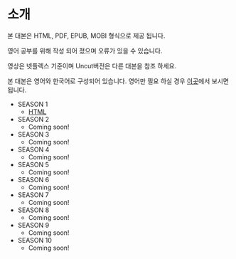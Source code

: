 # 소개

본 대본은 HTML, PDF, EPUB, MOBI 형식으로 제공 됩니다.

영어 공부를 위해 작성 되어 졌으며 오류가 있을 수 있습니다.

영상은 넷플렉스 기준이며 Uncut버전은 다른 대본을 참조 하세요.

본 대본은 영어와 한국어로 구성되어 있습니다. 영어만 필요 하실 경우 [이곳](..)에서 보시면 됩니다.

- SEASON 1
    - [HTML](./season1/index.md)
- SEASON 2
    - Coming soon!
- SEASON 3
    - Coming soon!
- SEASON 4
    - Coming soon!
- SEASON 5
    - Coming soon!
- SEASON 6
    - Coming soon!
- SEASON 7
    - Coming soon!
- SEASON 8
    - Coming soon!
- SEASON 9
    - Coming soon!
- SEASON 10
    - Coming soon!

[s01-pdf]: https://allanim.github.io/friends/ko/download/friends-ko-s01.pdf
[s01-epub]: https://allanim.github.io/friends/ko/download/friends-ko-s01.epub
[s01-mobi]: https://allanim.github.io/friends/ko/download/friends-ko-s01.mobi

[s02-pdf]: https://allanim.github.io/friends/ko/download/friends-ko-s02.pdf
[s02-epub]: https://allanim.github.io/friends/ko/download/friends-ko-s02.epub
[s02-mobi]: https://allanim.github.io/friends/ko/download/friends-ko-s02.mobi

[s03-pdf]: https://allanim.github.io/friends/ko/download/friends-ko-s03.pdf
[s03-epub]: https://allanim.github.io/friends/ko/download/friends-ko-s03.epub
[s03-mobi]: https://allanim.github.io/friends/ko/download/friends-ko-s03.mobi

[s04-pdf]: https://allanim.github.io/friends/ko/download/friends-ko-s04.pdf
[s04-epub]: https://allanim.github.io/friends/ko/download/friends-ko-s04.epub
[s04-mobi]: https://allanim.github.io/friends/ko/download/friends-ko-s04.mobi

[s05-pdf]: https://allanim.github.io/friends/ko/download/friends-ko-s05.pdf
[s05-epub]: https://allanim.github.io/friends/ko/download/friends-ko-s05.epub
[s05-mobi]: https://allanim.github.io/friends/ko/download/friends-ko-s05.mobi

[s06-pdf]: https://allanim.github.io/friends/ko/download/friends-ko-s06.pdf
[s06-epub]: https://allanim.github.io/friends/ko/download/friends-ko-s06.epub
[s06-mobi]: https://allanim.github.io/friends/ko/download/friends-ko-s06.mobi

[s07-pdf]: https://allanim.github.io/friends/ko/download/friends-ko-s07.pdf
[s07-epub]: https://allanim.github.io/friends/ko/download/friends-ko-s07.epub
[s07-mobi]: https://allanim.github.io/friends/ko/download/friends-ko-s07.mobi

[s08-pdf]: https://allanim.github.io/friends/ko/download/friends-ko-s08.pdf
[s08-epub]: https://allanim.github.io/friends/ko/download/friends-ko-s08.epub
[s08-mobi]: https://allanim.github.io/friends/ko/download/friends-ko-s08.mobi

[s09-pdf]: https://allanim.github.io/friends/ko/download/friends-ko-s09.pdf
[s09-epub]: https://allanim.github.io/friends/ko/download/friends-ko-s09.epub
[s09-mobi]: https://allanim.github.io/friends/ko/download/friends-ko-s09.mobi

[s010-pdf]: https://allanim.github.io/friends/ko/download/friends-ko-s10.pdf
[s010-epub]: https://allanim.github.io/friends/ko/download/friends-ko-s10.epub
[s010-mobi]: https://allanim.github.io/friends/ko/download/friends-ko-s10.mobi